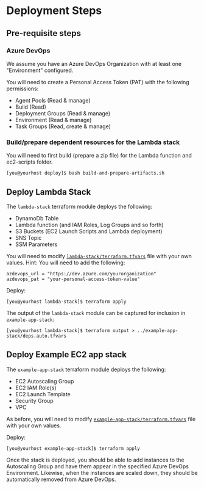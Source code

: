 # Deployment Steps

## Pre-requisite steps
### Azure DevOps
We assume you have an Azure DevOps Organization with at least one "Environment" configured.

You will need to create a Personal Access Token (PAT) with the following permissions:
* Agent Pools (Read & manage)
* Build (Read)
* Deployment Groups (Read & manage)
* Environment (Read & manage)
* Task Groups (Read, create & manage)

### Build/prepare dependent resources for the Lambda stack
You will need to first build (prepare a zip file) for the Lambda function and ec2-scripts folder. 
```
[you@yourhost deploy]$ bash build-and-prepare-artifacts.sh
```

## Deploy Lambda Stack
The `lambda-stack` terraform module deploys the following:
* DynamoDb Table
* Lambda function (and IAM Roles, Log Groups and so forth)
* S3 Buckets (EC2 Launch Scripts and Lambda deployment)
* SNS Topic
* SSM Parameters

You will need to modify [`lambda-stack/terraform.tfvars`](lambda-stack/terraform.tfvars) file with your own values.
Hint: You will need to add the following:
```
azdevops_url = "https://dev.azure.com/yourorganization"
azdevops_pat = "your-personal-access-token-value"
```

Deploy:
```
[you@yourhost lambda-stack]$ terraform apply
```

The output of the `lambda-stack` module can be captured for inclusion in `example-app-stack`:
```
[you@yourhost lambda-stack]$ terraform output > ../example-app-stack/deps.auto.tfvars
```

## Deploy Example EC2 app stack
The `example-app-stack` terraform module deploys the following:
* EC2 Autoscaling Group
* EC2 IAM Role(s)
* EC2 Launch Template
* Security Group
* VPC

As before, you will need to modify [`example-app-stack/terraform.tfvars`](example-app-stack/terraform.tfvars) file with your own values.

Deploy:
```
[you@yourhost example-app-stack]$ terraform apply
```

Once the stack is deployed, you should be able to add instances to the Autoscaling Group and have them appear in the specified Azure DevOps Environment. Likewise, when the instances are scaled down, they should be automatically removed from Azure DevOps.